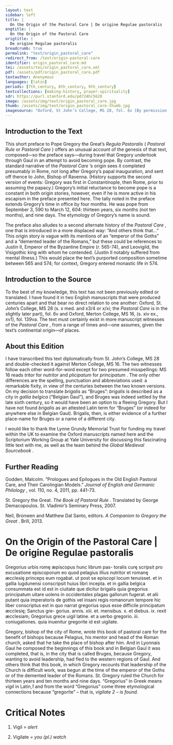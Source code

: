 ```yaml
---
layout: text
sidebar: left
title: |
  On the Origin of the Pastoral Care | De origine Regulae pastoralis
engtitle: |
  On the Origin of the Pastoral Care
origtitle: |
  De origine Regulae pastoralis
breadcrumb: true
permalink: "text/origin_pastoral_care"
redirect_from: /text/origin-pastoral-care
identifier: origin_pastoral_care.md
tei: /assets/tei/origin_pastoral_care.xml
pdf: /assets/pdf/origin_pastoral_care.pdf
textauthor: Anonymous
languages: [latin]
periods: [7th_century, 8th_century, 9th_century]
textcollections: [making-history, prayer-spirituality]
sdr: https://purl.stanford.edu/pd724hc5620
image: /assets/img/text/origin_pastoral_care.jpg
thumb: /assets/img/text/origin_pastoral_care-thumb.jpg
imagesource: "Oxford, St John’s College, MS 28, fol. 6v [By permission of the President and Fellows of St John’s College Oxford]"
---
```

<h2>Introduction to the Text</h2>
<p>This short preface to Pope Gregory the Great’s <i> Regula Pastoralis </i> (<i> Pastoral Rule </i> or <i> Pastoral Care</i> ) offers an unusual account of the genesis of that text, composed—so the preface says—during travel that Gregory undertook through Gaul in an attempt to avoid becoming pope. By contrast, the standard narrative of the <i> Pastoral Care</i> ’s origin sees it completed presumably in Rome, not long after Gregory’s papal inauguration, and sent off thence to John, Bishop of Ravenna. (History supports the second version of events: Gregory was first in Constantinople, then Rome, prior to assuming the papacy.) Gregory’s initial reluctance to become pope is a constant in both origin stories, however, even if he is more active in his escapism in the preface presented here. The tally noted in the preface extends Gregory’s time in office by four months. He was pope from September 3, 590 to March 12, 604: thirteen years, six months (not ten months), and nine days. The etymology of Gregory’s name is sound.</p>

<p>The preface also alludes to a second alternate history of the <i> Pastoral Care</i> , one that is introduced in a more displaced way: “And others think that…” This origin story is vague with its mentions of an “emperor of the Goths” and a “demented leader of the Romans,” but these could be references to Justin II, Emperor of the Byzantine Empire (r. 565-74), and Leovigild, the Visigothic king with whom he contended. (Justin II notably suffered from mental illness.) This would place the text’s purported composition sometime between 565 and 574; for context, Gregory entered monastic life in 574.</p>

<h2>Introduction to the Source</h2>
<p>To the best of my knowledge, this text has not been previously edited or translated. I have found it in two English manuscripts that were produced centuries apart and that bear no direct relation to one another: Oxford, St. John’s College, MS 28 (s. x med. and x3/4 or x/xi; the <i> Pastoral Care </i> is in the slightly later part), fol. 6v and Oxford, Merton College, MS 16, (s. xiv ex., xv1), fol. 139va. The text must certainly exist in more manuscript witnesses of the <i> Pastoral Care</i> , from a range of times and—one assumes, given the text’s continental origin—of places.</p>

<h2>About this Edition</h2>
<p>I have transcribed this text diplomatically from St. John’s College, MS 28 and double-checked it against Merton College, MS 16. The two witnesses follow each other word-for-word except for two presumed misspellings: MS 16 reads <i> tritor </i> for <i> nutritor </i> and <i> plicipatum </i> for <i> principatum</i> . The only other differences are the spelling, punctuation and abbreviations used: a remarkable fixity, in view of the centuries between the two known versions. On my decision to translate <i> brigalis </i> as “Bruges”: <i> brigalis </i> is described as a city in <i> gallia belgica </i> (“Belgian Gaul”), and Bruges was indeed settled by the late sixth century, so it would have been an option to a fleeing Gregory. But I have not found <i> brigalis </i> as an attested Latin term for “Bruges” (or indeed for anywhere else in Belgian Gaul). Brigalis, then, is either evidence of a further place-name for Bruges or a name of a different city.</p>

<p>I would like to thank the Lynne Grundy Memorial Trust for funding my travel within the UK to examine the Oxford manuscripts named here and the Scriptorium Working Group at Yale University for discussing this fascinating little text with me, as well as the team behind the <i> Global Medieval Sourcebook</i> .</p>

<h2>Further Reading</h2>
<p>Godden, Malcolm. “Prologues and Epilogues in the Old English Pastoral Care, and Their Carolingian Models.” <i> Journal of English and Germanic Philology</i> , vol. 110, no. 4, 2011, pp. 441-73.</p>
<p>St. Gregory the Great. <i> The Book of Pastoral Rule</i> . Translated by George Demacopoulos. St. Vladimir’s Seminary Press, 2007.</p>
<p>Neil, Bronwen and Matthew Dal Santo, editors. <i> A Companion to Gregory the Great</i> . Brill, 2013.</p>
<h1>On the Origin of the Pastoral Care | De origine Regulae pastoralis</h1>

<p>Gregorius urbis romę æpiscopus hunc librum pas- toralis curę scripsit pro excusatione episcoporum eo quod pelagius illius nutritor et romanę æcclesię princeps eum rogabat. ut post se episcopi locum tenuisset. et in gallia lugdunensi conscripsit huius libri incepta. et in gallia belgica consummata est id est in ciuitate que dicitur brigalis quia gregorius principatum uitare uolens in occidentales plagas gallorum fugerat. et alii putant quia imperatoris de gothis vel insani regis romanorum tempore hic liber conscriptus est in quo narrat gregorius opus esse difficile principatum æcclesię; Sanctus gre- gorius. annis. xiii. et. mensibus. x. et diebus. ix. rexit æcclesiam; Gregorius grece uigil latine. et a uerbo gregorio. iii. coniugationes. quia inuenitur gregorite id est uigilate.</p>
<p>Gregory, bishop of the city of Rome, wrote this book of pastoral care for the benefit of bishops because Pelagius, his mentor and head of the Roman church, asked that he take the place of bishop after him. And in Lyonnais Gaul he composed the beginnings of this book and in Belgian Gaul it was completed, that is, in the city that is called Bruges, because Gregory, wanting to avoid leadership, had fled to the western regions of Gaul. And others think that this book, in which Gregory recounts that leadership of the Church is difficult work, was begun at the time of the emperor of the Goths or of the demented leader of the Romans. St. Gregory ruled the Church for thirteen years and ten months and nine days. “Gregorius” in Greek means <i> vigil </i> in Latin,<em>1</em> and from the word “Gregorius” come three etymological connections because “gregorite” – that is, <i> vigilate</i> <em>2</em> <em>– is found.</em></p>

<h1>Critical Notes</h1>

<ol id="l1">
<li>
<p>Vigil <em>= alert</em></p>
</li>
<li>
<p>Vigilate <em>= you (pl.) watch</em></p>
</li>
</ol>
